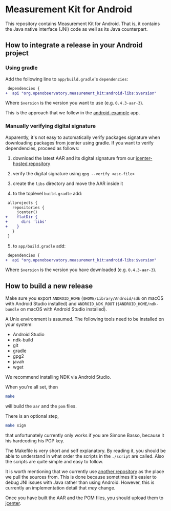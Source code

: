 # Measurement Kit for Android

This repository contains Measurement Kit for Android. That is, it contains
the Java native interface (JNI) code as well as its Java counterpart.

## How to integrate a release in your Android project

### Using gradle

Add the following line to `app/build.gradle`'s `dependencies`:

```diff
 dependencies {
+  api "org.openobservatory.measurement_kit:android-libs:$version"
```

Where `$version` is the version you want to use (e.g. `0.4.3-aar-3`).

This is the approach that we follow in the [android-example](
https://github.com/measurement-kit/android-example) app.

### Manually verifying digital signature

Apparently, it's not easy to automatically verify packages signature when
downloading packages from jcenter using gradle. If you want to verify
dependencies, proceed as follows:

1. download the latest AAR and its digital signature from our
   [jcenter-hosted repository](https://dl.bintray.com/measurement-kit/android/org/openobservatory/measurement_kit/android-libs/)

2. verify the digital signature using `gpg --verify <asc-file>`

3. create the `libs` directory and move the AAR inside it

4. to the toplevel `build.gradle` add:

```diff
 allprojects {
   repositories {
     jcenter()
+    flatDir {
+      dirs 'libs'
+    }
   }
 }
```

5. to `app/build.gradle` add:

```diff
 dependencies {
+  api "org.openobservatory.measurement_kit:android-libs:$version"
```

Where `$version` is the version you have downloaded (e.g. `0.4.3-aar-3`).

## How to build a new release

Make sure you export `ANDROID_HOME` (`$HOME/Library/Android/sdk` on
macOS with Android Studio installed) and `ANDROID_NDK_ROOT`
(`$ANDROID_HOME/ndk-bundle` on macOS with Android Studio installed).

A Unix environment is assumed. The following tools need to be
installed on your system:

- Android Studio
- ndk-build
- git
- gradle
- gpg2
- javah
- wget

We recommend installing NDK via Android Studio.

When you're all set, then

```sh
make
```

will build the `aar` and the `pom` files.

There is an optional step,

```sh
make sign
```

that unfortunately currently only works if you are Simone Basso, because
it his hardcoding his PGP key.

The Makefile is very short and self explanatory. By reading it, you should
be able to understand in what order the scripts in the `./script` are
called. Also the scripts are quite simple and easy to follow.

It is worth mentioning that we currently use [another repository](
https://github.com/measurement-kit/mkall-java) as the place we pull
the sources from. This is done because sometimes it's easier to
debug JNI issues with Java rather than using Android. However, this
is currently an implementation detail that _may_ change.

Once you have built the AAR and the POM files, you should upload them to
[jcenter](https://bintray.com/measurement-kit/android/android-libs).
